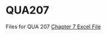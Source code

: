 # QUA207
Files for QUA 207
[Chapter 7 Excel File](https://github.com/maalqurashi/QUA207/blob/main/Chapter%207.xlsx)
